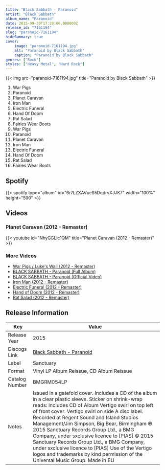 ```yaml
---
title: "Black Sabbath - Paranoid"
artist: "Black Sabbath"
album_name: "Paranoid"
date: 2015-09-30T17:20:06.000000Z
release_id: "7161194"
slug: "paranoid-7161194"
hideSummary: true
cover:
    image: "paranoid-7161194.jpg"
    alt: "Paranoid by Black Sabbath"
    caption: "Paranoid by Black Sabbath"
genres: ["Rock"]
styles: ["Heavy Metal", "Hard Rock"]
---
```


{{< img src="paranoid-7161194.jpg" title="Paranoid by Black Sabbath" >}}

<!-- section break -->

1. War Pigs
2. Paranoid
3. Planet Caravan
4. Iron Man
5. Electric Funeral
6. Hand Of Doom
7. Rat Salad
8. Fairies Wear Boots
9. War Pigs
10. Paranoid
11. Planet Caravan
12. Iron Man
13. Electric Funeral
14. Hand Of Doom
15. Rat Salad
16. Fairies Wear Boots

<!-- section break -->


## Spotify
{{< spotify type="album" id="6r7LZXAVueS5DqdrvXJJK7" width="100%" height="500" >}}



## Videos
### Planet Caravan (2012 - Remaster)
{{< youtube id="NhyGGLic1QM" title="Planet Caravan (2012 - Remaster)" >}}<br>

### More Videos

- [War Pigs / Luke's Wall (2012 - Remaster)](https://www.youtube.com/watch?v=lLb6UUw2ZVQ)
- [BLACK SABBATH - Paranoid (Full Album)](https://www.youtube.com/watch?v=fWvKvOViM3g)
- [BLACK SABBATH - Paranoid (Official Video)](https://www.youtube.com/watch?v=0qanF-91aJo)
- [Iron Man (2012 - Remaster)](https://www.youtube.com/watch?v=b3-QqGVt-tM)
- [Electric Funeral (2012 - Remaster)](https://www.youtube.com/watch?v=ZyEUk1ZJLn4)
- [Hand of Doom (2012 - Remaster)](https://www.youtube.com/watch?v=o6HmfTdwYZg)
- [Rat Salad (2012 - Remaster)](https://www.youtube.com/watch?v=RLlU-5GqLvo)


## Release Information
|  Key           | Value                                                |
| ---------------| ---------------------------------------------------- |
| Release Year   | 2015                                   |
| Discogs Link   | [Black Sabbath - Paranoid](https://www.discogs.com/release/7161194-Black-Sabbath-Paranoid) |
| Label          | Sanctuary |
| Format         | Vinyl LP Album Reissue, CD Album Reissue |
| Catalog Number | BMGRM054LP |
| Notes | Issued in a gatefold cover. Includes a CD of the album in a clear plastic sleeve.  Sticker on shrink-wrap reads: Includes CD of Album    Vertigo swirl on top left of front cover.  Vertigo swirl on side A disc label.    Recorded at Regent Sound and Island Studios  Management/Jim Simpson, Big Bear, Birmingham    ℗ 2015 Sanctuary Records Group Ltd., a BMG Company, under sxclusive licence to [PIAS]  © 2015 Sanctuary Records Group Ltd., a BMG Company, under sxclusive licence to [PIAS]  Use of the Vertigo logos and trademarks by kind permission of the Universal Music Group.  Made in EU     |